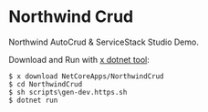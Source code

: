 # Northwind Crud

Northwind AutoCrud & ServiceStack Studio Demo.

Download and Run with [x dotnet tool](https://docs.servicestack.net/dotnet-tool):

    $ x download NetCoreApps/NorthwindCrud
    $ cd NorthwindCrud
    $ sh scripts\gen-dev.https.sh
    $ dotnet run
